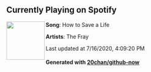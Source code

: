## Currently Playing on Spotify

[<img align="left" width="100" src="https://i.scdn.co/image/ab67616d00001e0259b8b957f164ce660919f1f4">](https://open.spotify.com/album/1IM3GwptCGYjRkzCBolyFK)

**Song**: How to Save a Life

**Artists**: The Fray

Last updated at 7/16/2020, 4:09:20 PM

#### Generated with [20chan/github-now](https://github.com/20chan/github-now)